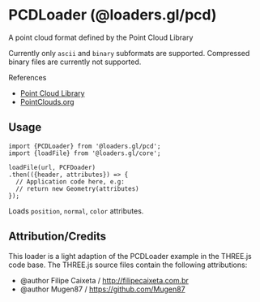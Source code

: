 # PCDLoader (@loaders.gl/pcd)

A point cloud format defined by the Point Cloud Library

Currently only `ascii` and `binary` subformats are supported. Compressed binary files are currently not supported.

References

* [Point Cloud Library](https://en.wikipedia.org/wiki/Point_Cloud_Library)
* [PointClouds.org](http://pointclouds.org/documentation/tutorials/pcd_file_format.php)


## Usage

```
import {PCDLoader} from '@loaders.gl/pcd';
import {loadFile} from '@loaders.gl/core';

loadFile(url, PCFDoader)
.then(({header, attributes}) => {
  // Application code here, e.g:
  // return new Geometry(attributes)
});
```

Loads `position`, `normal`, `color` attributes.


## Attribution/Credits

This loader is a light adaption of the PCDLoader example in the THREE.js code base. The THREE.js source files contain the following attributions:

* @author Filipe Caixeta / http://filipecaixeta.com.br
* @author Mugen87 / https://github.com/Mugen87
